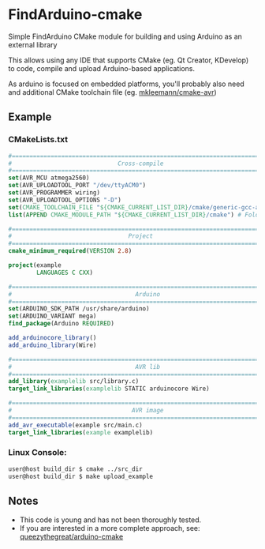 # FindArduino-cmake
Simple FindArduino CMake module for building and using Arduino as an external library

This allows using any IDE that supports CMake (eg. Qt Creator, KDevelop) to code, compile and upload Arduino-based applications.

As arduino is focused on embedded platforms, you'll probably also need and additional CMake toolchain file (eg. [mkleemann/cmake-avr](https://github.com/mkleemann/cmake-avr))

## Example
### CMakeLists.txt
```CMake
#=============================================================================#
#                              Cross-compile                                  #
#=============================================================================#
set(AVR_MCU atmega2560)
set(AVR_UPLOADTOOL_PORT "/dev/ttyACM0")
set(AVR_PROGRAMMER wiring)
set(AVR_UPLOADTOOL_OPTIONS "-D")
set(CMAKE_TOOLCHAIN_FILE "${CMAKE_CURRENT_LIST_DIR}/cmake/generic-gcc-avr.cmake")
list(APPEND CMAKE_MODULE_PATH "${CMAKE_CURRENT_LIST_DIR}/cmake") # Folder where FindArduino.cmake is

#=============================================================================#
#                                 Project                                     #
#=============================================================================#
cmake_minimum_required(VERSION 2.8)

project(example
        LANGUAGES C CXX)

#=============================================================================#
#                                   Arduino                                   #
#=============================================================================#
set(ARDUINO_SDK_PATH /usr/share/arduino)
set(ARDUINO_VARIANT mega)
find_package(Arduino REQUIRED)

add_arduinocore_library()
add_arduino_library(Wire)

#=============================================================================#
#                                   AVR lib                                   #
#=============================================================================#
add_library(examplelib src/library.c)
target_link_libraries(examplelib STATIC arduinocore Wire)

#=============================================================================#
#                                  AVR image                                  #
#=============================================================================#
add_avr_executable(example src/main.c)
target_link_libraries(example examplelib)
```

### Linux Console:
```Bash
user@host build_dir $ cmake ../src_dir
user@host build_dir $ make upload_example
```

## Notes
- This code is young and has not been thoroughly tested.
- If you are interested in a more complete approach, see: [queezythegreat/arduino-cmake](https://github.com/queezythegreat/arduino-cmake)
